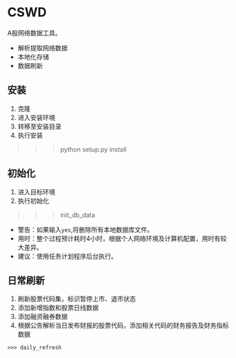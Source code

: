 
# CSWD

A股网络数据工具。
+ 解析提取网络数据
+ 本地化存储
+ 数据刷新

## 安装

1. 克隆
2. 进入安装环境
3. 转移至安装目录
4. 执行安装
>>> python setup.py install
## 初始化

1. 进入目标环境
2. 执行初始化
>>> init_db_data
+ 警告：如果输入`yes`,将删除所有本地数据库文件。
+ 用时：整个过程预计耗时4小时，根据个人网络环境及计算机配置，用时有较大差异。
+ 建议：使用任务计划程序后台执行。

## 日常刷新

1. 刷新股票代码集，标识暂停上市、退市状态
2. 添加新增指数和股票日线数据
3. 添加融资融券数据
4. 根据公告解析当日发布财报的股票代码，添加相关代码的财务报告及财务指标数据

`>>> daily_refresh`